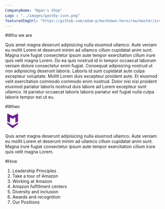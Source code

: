 ```yaml
---
CompanyName: "Ngan's Shop"
Logo : "../images/gastby-icon.png"
featuredImgUrl: "https://github.com/adam-p/markdown-here/raw/master/src/common/images/icon48.png"
---
```

#Who we are

Quis amet magna deserunt adipisicing nulla eiusmod ullamco. Aute veniam eu mollit Lorem et deserunt minim ad ullamco cillum cupidatat anim sunt. Magna irure fugiat consectetur ipsum aute tempor exercitation cillum irure quis velit magna Lorem.
Do ea quis nostrud id in tempor occaecat laborum veniam dolore consectetur enim fugiat. Consequat adipisicing nostrud ut non adipisicing deserunt laboris. Laboris id sunt cupidatat aute culpa excepteur voluptate. Mollit Lorem duis excepteur proident aute. Et eiusmod velit exercitation commodo commodo enim nostrud. Dolor nisi nisi proident eiusmod pariatur laboris nostrud duis labore ad Lorem excepteur sunt ullamco. Id pariatur occaecat laboris laboris pariatur est fugiat nulla culpa laboris tempor est ut eu.




#When

![alt text](https://github.com/adam-p/markdown-here/raw/master/src/common/images/icon48.png "Logo Title Text 1")

Quis amet magna deserunt adipisicing nulla eiusmod ullamco. Aute veniam eu mollit Lorem et deserunt minim ad ullamco cillum cupidatat anim sunt. Magna irure fugiat consectetur ipsum aute tempor exercitation cillum irure quis velit magna Lorem.

#How
1. Leadership Principles
2. Take a tour of Amazon
3. Working at Amazon
4. Amazon fulfillment centers
5. Diversity and inclusion
6. Awards and recognition
7. Our Positions



